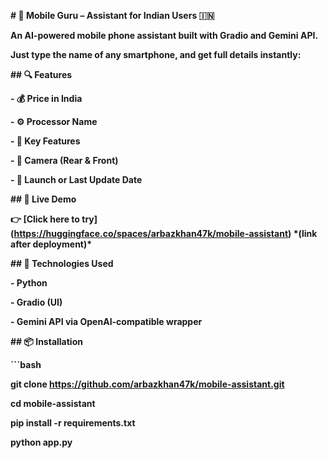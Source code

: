 **# 📱 Mobile Guru – Assistant for Indian Users 🇮🇳**



**An AI-powered mobile phone assistant built with Gradio and Gemini API.**  

**Just type the name of any smartphone, and get full details instantly:**



**## 🔍 Features**

**- 💰 Price in India**

**- ⚙️ Processor Name**

**- 🌟 Key Features**

**- 📸 Camera (Rear \& Front)**

**- 🔄 Launch or Last Update Date**



**## 🚀 Live Demo**

**👉 \[Click here to try](https://huggingface.co/spaces/arbazkhan47k/mobile-assistant) \*(link after deployment)\***



**## 🧠 Technologies Used**

**- Python**

**- Gradio (UI)**

**- Gemini API via OpenAI-compatible wrapper**



**## 📦 Installation**



**```bash**

**git clone https://github.com/arbazkhan47k/mobile-assistant.git**

**cd mobile-assistant**

**pip install -r requirements.txt**

**python app.py**



